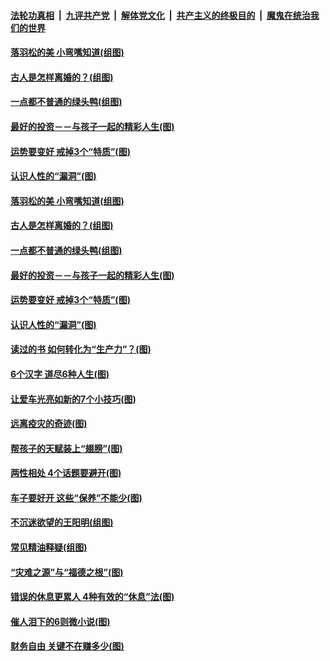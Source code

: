 

####  [法轮功真相](../../../../basic/blob/master/README.md?t=02071301) &nbsp;|&nbsp; [九评共产党](../../../../9ping.md/blob/master/README.md?t=02071301) &nbsp;|&nbsp; [解体党文化](../../../../jtdwh.md/blob/master/README.md?t=02071301)  &nbsp;|&nbsp; [共产主义的终极目的](../../../../gczydzjmd.md/blob/master/README.md?t=02071301) &nbsp;|&nbsp; [魔鬼在统治我们的世界](../../../../mgztzwmdsj.md/blob/master/README.md?t=02071301) 

#### [落羽松的美 小弯嘴知道(组图)](../pages/p8/961672.md?t=02071301) 

#### [古人是怎样离婚的？(组图)](../pages/p8/961235.md?t=02071301) 

#### [一点都不普通的绿头鸭(组图)](../pages/p8/961663.md?t=02071301) 

#### [最好的投资－－与孩子一起的精彩人生(图)](../pages/p8/961644.md?t=02071301) 

#### [运势要变好 戒掉3个“特质”(图)](../pages/p8/961614.md?t=02071301) 

#### [认识​人性的“漏洞”(图)](../pages/p8/961230.md?t=02071301) 

#### [落羽松的美 小弯嘴知道(组图)](../pages/p8/961672.md?t=02071301) 

#### [古人是怎样离婚的？(组图)](../pages/p8/961235.md?t=02071301) 


#### [一点都不普通的绿头鸭(组图)](../pages/p8/961663.md?t=02071301) 

#### [最好的投资－－与孩子一起的精彩人生(图)](../pages/p8/961644.md?t=02071301) 

#### [运势要变好 戒掉3个“特质”(图)](../pages/p8/961614.md?t=02071301) 

#### [认识​人性的“漏洞”(图)](../pages/p8/961230.md?t=02071301) 

#### [读过的书 如何转化为“生产力”？(图)](../pages/p8/960097.md?t=02071301) 

#### [6个汉字 道尽6种人生(图)](../pages/p8/961509.md?t=02071301) 

#### [让爱车光亮如新的7个小技巧(图)](../pages/p8/961536.md?t=02071301) 

#### [远离疫灾的奇迹(图)](../pages/p8/961245.md?t=02071301) 

#### [帮孩子的天赋装上“翅膀”(图)](../pages/p8/960095.md?t=02071301) 

#### [两性相处 4个话题要避开(图)](../pages/p8/961417.md?t=02071301) 

#### [车子要好开 这些“保养”不能少(图)](../pages/p8/961406.md?t=02071301) 

#### [不沉迷欲望的王阳明(组图)](../pages/p8/961226.md?t=02071301) 

#### [常见精油释疑(组图)](../pages/p8/960091.md?t=02071301) 

#### [“灾难之源”与“福德之根”(图)](../pages/p8/961297.md?t=02071301) 

#### [错误的休息更累人 4种有效的“休息”法(图)](../pages/p8/961182.md?t=02071301) 

#### [催人泪下的6则微小说(图)](../pages/p8/960664.md?t=02071301) 

#### [财务自由 关键不在赚多少(图)](../pages/p8/960288.md?t=02071301) 

